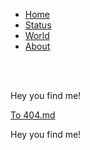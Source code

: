 <link rel="stylesheet" type="text/css" href="style/style1.css">

<nav>
   <ul class="menubar">
      <li class="menubar active"><a href="https://mananoy.github.io">Home</a></li>
      <li class="menubar"><a href="https://mananoy.github.io/pages/404">Status</a></li>
      <li class="menubar"><a href="https://mananoy.github.io/pages/404">World</a></li>
      <li class="menubar"><a href="https://mananoy.github.io/pages/404">About</a></li>
   </ul>
</nav>

<br/>
<br/>

<p title="Oh~ You even hover on me~~"> Hey you find me! </p>

[To 404.md](https://mananoy.github.io/pages/404)

<p title="Oh~ You even hover on me~~"> Hey you find me! </p>


